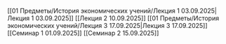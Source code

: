 [[01 Предметы/История экономических учений/Лекция 1 03.09.2025|Лекция 1 03.09.2025]]
[[Лекция 2 10.09.2025]]
[[01 Предметы/История экономических учений/Лекция 3 17.09.2025|Лекция 3 17.09.2025]]
[[Семинар 1 01.09.2025]]
[[Семинар 2 15.09.2025]]
